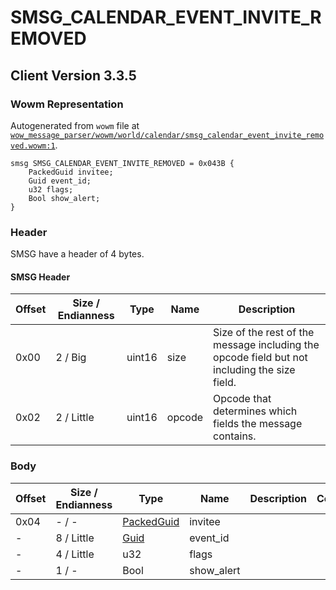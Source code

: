 # SMSG_CALENDAR_EVENT_INVITE_REMOVED

## Client Version 3.3.5

### Wowm Representation

Autogenerated from `wowm` file at [`wow_message_parser/wowm/world/calendar/smsg_calendar_event_invite_removed.wowm:1`](https://github.com/gtker/wow_messages/tree/main/wow_message_parser/wowm/world/calendar/smsg_calendar_event_invite_removed.wowm#L1).
```rust,ignore
smsg SMSG_CALENDAR_EVENT_INVITE_REMOVED = 0x043B {
    PackedGuid invitee;
    Guid event_id;
    u32 flags;
    Bool show_alert;
}
```
### Header

SMSG have a header of 4 bytes.

#### SMSG Header

| Offset | Size / Endianness | Type   | Name   | Description |
| ------ | ----------------- | ------ | ------ | ----------- |
| 0x00   | 2 / Big           | uint16 | size   | Size of the rest of the message including the opcode field but not including the size field.|
| 0x02   | 2 / Little        | uint16 | opcode | Opcode that determines which fields the message contains.|

### Body

| Offset | Size / Endianness | Type | Name | Description | Comment |
| ------ | ----------------- | ---- | ---- | ----------- | ------- |
| 0x04 | - / - | [PackedGuid](../spec/packed-guid.md) | invitee |  |  |
| - | 8 / Little | [Guid](../spec/packed-guid.md) | event_id |  |  |
| - | 4 / Little | u32 | flags |  |  |
| - | 1 / - | Bool | show_alert |  |  |

